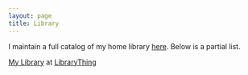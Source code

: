 ```yaml
---
layout: page
title: Library
---
```


I maintain a full catalog of my home library <a href="http://www.librarything.com/profile/djpardis">here</a>. Below is a partial list.

<div id="w41805178181a6b3007b38b3247e4a217"></div><script type="text/javascript" charset="UTF-8" src="https://www.librarything.com/widget_get.php?userid=djpardis&theID=w41805178181a6b3007b38b3247e4a217"></script><noscript><a href="http://www.librarything.com/profile/djpardis">My Library</a> at <a href="http://www.librarything.com">LibraryThing</a></noscript>
